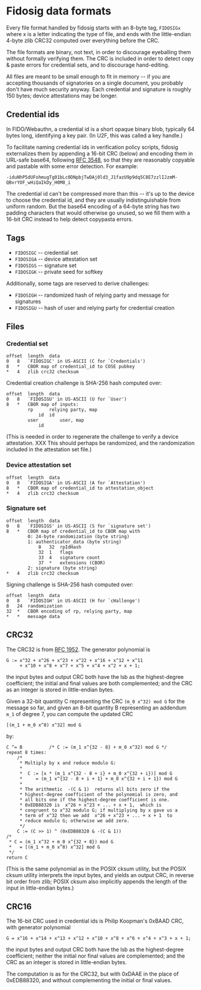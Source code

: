 Fidosig data formats
====================

Every file format handled by fidosig starts with an 8-byte tag,
`FIDOSIGx` where x is a letter indicating the type of file, and ends
with the little-endian 4-byte zlib CRC32 computed over everything
before the CRC.

The file formats are binary, not text, in order to discourage
eyeballing them without formally verifying them.  The CRC is included
in order to detect copy & paste errors for credential sets, and to
discourage hand-editing.

All files are meant to be small enough to fit in memory -- if you are
accepting thousands of signatories on a single document, you probably
don't have much security anyway.  Each credential and signature is
roughly 150 bytes; device attestations may be longer.

Credential ids
--------------

In FIDO/Webauthn, a credential id is a short opaque binary blob,
typically 64 bytes long, identifying a key pair.  (In U2F, this was
called a key handle.)

To facilitate naming credential ids in verification policy scripts,
fidosig externalizes them by appending a 16-bit CRC (below) and
encoding them in URL-safe base64, following
[RFC 3548](https://tools.ietf.org/html/rfc3548#section-4), so that they
are reasonably copyable and pastable with some error detection.  For
example:

```
-iduNhP5dUFohmugTg01bLc0DNpbjTwDAj0ld3_J1fazU9p9dq5C8E7zzlIJzmM-QBvrYOF_wHiQaIkDy_H0M8_i
```

The credential id can't be compressed more than this -- it's up to the
device to choose the credential id, and they are usually
indistinguishable from uniform random.  But the base64 encoding of a
64-byte string has two padding characters that would otherwise go
unused, so we fill them with a 16-bit CRC instead to help detect
copypasta errors.

Tags
----

- `FIDOSIGC` -- credential set
- `FIDOSIGA` -- device attestation set
- `FIDOSIGS` -- signature set
- `FIDOSIGK` -- private seed for softkey

Additionally, some tags are reserved to derive challenges:

- `FIDOSIGH` -- randomized hash of relying party and message for signatures
- `FIDOSIGU` -- hash of user and relying party for credential creation

Files
-----

### Credential set

```
offset	length	data
0	8	`FIDOSIGC' in US-ASCII (C for `Credentials')
8	*	CBOR map of credential_id to COSE pubkey
*	4	zlib crc32 checksum
```

Credential creation challenge is SHA-256 hash computed over:

```
offset	length	data
0	8	`FIDOSIGU' in US-ASCII (U for `User')
8	*	CBOR map of inputs:
		rp		relying party, map
			id	id
		user		user, map
			id
```

(This is needed in order to regenerate the challenge to verify a device
attestation.  XXX This should perhaps be randomized, and the
randomization included in the attestation set file.)

### Device attestation set

```
offset	length	data
0	8	`FIDOSIGA' in US-ASCII (A for `Attestation')
8	*	CBOR map of credential_id to attestation_object
*	4	zlib crc32 checksum
```

### Signature set

```
offset	length	data
0	8	`FIDOSIGS' in US-ASCII (S for `signature set')
8	*	CBOR map of credential_id to CBOR map with
		0: 24-byte randomization (byte string)
		1: authenticator_data (byte string)
			0	32	rpIdHash
			32	1	flags
			33	4	signature count
			37	*	extensions (CBOR)
		2: signature (byte string)
*	4	zlib crc32 checksum
```

Signing challenge is SHA-256 hash computed over:

```
offset	length	data
0	8	`FIDOSIGH' in US-ASCII (H for `cHallenge')
8	24	randomization
32	*	CBOR encoding of rp, relying party, map
*	*	message data
```

CRC32
-----

The CRC32 is from [RFC 1952](https://tools.ietf.org/html/rfc1952.html).
The generator polynomial is

```
G := x^32 + x^26 + x^23 + x^22 + x^16 + x^12 + x^11
     + x^10 + x^8 + x^7 + x^5 + x^4 + x^2 + x + 1;
```

the input bytes and output CRC both have the lsb as the highest-degree
coefficient; the initial and final values are both complemented; and
the CRC as an integer is stored in little-endian bytes.

Given a 32-bit quantity C representing the CRC `(m_0 x^32) mod G` for
the message so far, and given an 8-bit quantity B representing an
addendum `m_1` of degree 7, you can compute the updated CRC

```
[(m_1 + m_0 x^8) x^32] mod G
```

by:

```
C ^= B			/* C := (m_1 x^{32 - 8} + m_0 x^32) mod G */
repeat 8 times:
	/*
	 * Multiply by x and reduce modulo G:
	 *
	 *	C := [x * (m_1 x^{32 - 8 + i} + m_0 x^{32 + i})] mod G
	 *	   = (m_1 x^{32 - 8 + i + 1} + m_0 x^{32 + i + 1}) mod G
	 *
	 * The arithmetic  -(C & 1)  returns all bits zero if the
	 * highest-degree coefficient of the polynomial is zero, and
	 * all bits one if the highest-degree coefficient is one.
	 * 0xEDB88320 is  x^26 + x^23 + ... + x + 1,  which is
	 * congruent to x^32 modulo G; if multiplying by x gave us a
	 * term of x^32 then we add  x^26 + x^23 + ... + x + 1  to
	 * reduce modulo G; otherwise we add zero.
	 */
	C := (C >> 1) ^ (0xEDB88320 & -(C & 1))
/*
 * C = (m_1 x^32 + m_0 x^{32 + 8}) mod G
 *   = [(m_1 + m_0 x^8) x^32] mod G
 */
return C
```

(This is the same polynomial as in the POSIX cksum utility, but the
POSIX cksum utility interprets the input bytes, and yields an output
CRC, in reverse bit order from zlib; POSIX cksum also implicitly
appends the length of the input in little-endian bytes.)

CRC16
-----

The 16-bit CRC used in credential ids is Philip Koopman's 0xBAAD CRC,
with generator polynomial

```
G = x^16 + x^14 + x^13 + x^12 + x^10 + x^8 + x^6 + x^4 + x^3 + x + 1;
```

the input bytes and output CRC both have the lsb as the highest-degree
coefficient; neither the initial nor final values are complemented; and
the CRC as an integer is stored in little-endian bytes.

The computation is as for the CRC32, but with 0xDAAE in the place of
0xEDB88320, and without complementing the initial or final values.
